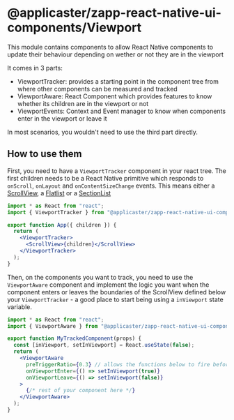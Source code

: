 # @applicaster/zapp-react-native-ui-components/Viewport

This module contains components to allow React Native components to update their behaviour depending on wether or not they are in the viewport

It comes in 3 parts:

- ViewportTracker: provides a starting point in the component tree from where other components can be measured and tracked
- ViewportAware: React Component which provides features to know whether its children are in the viewport or not
- ViewportEvents: Context and Event manager to know when components enter in the viewport or leave it

In most scenarios, you wouldn't need to use the third part directly.

## How to use them

First, you need to have a `ViewportTracker` component in your react tree. The first children needs to be a React Native primitive which responds to `onScroll`, `onLayout` and `onContentSizeChange` events. This means either a [ScrollView](https://reactnative.dev/docs/scrollview), a [Flatlist](https://reactnative.dev/docs/flatlist) or a [SectionList](https://reactnative.dev/docs/sectionlist)

```jsx
import * as React from "react";
import { ViewportTracker } from "@applicaster/zapp-react-native-ui-components/Components/Viewport";

export function App({ children }) {
  return (
    <ViewportTracker>
      <ScrollView>{children}</ScrollView>
    </ViewportTracker>
  );
}
```

Then, on the components you want to track, you need to use the `ViewportAware` component and implement the logic you want when the component enters or leaves the boundaries of the ScrollView defined below your `ViewportTracker` - a good place to start being using a `inViewport` state variable.

```jsx
import * as React from "react";
import { ViewportAware } from "@applicaster/zapp-react-native-ui-components/Components/Viewport";

export function MyTrackedComponent(props) {
  const [inViewport, setInViewport] = React.useState(false);
  return (
    <ViewportAware
      preTriggerRatio={0.3} // allows the functions below to fire before the component actually enters the viewport for a smoother behaviour
      onViewportEnter={() => setInViewport(true)}
      onViewportLeave={() => setInViewport(false)}
    >
      {/* rest of your component here */}
    </ViewportAware>
  );
}
```
